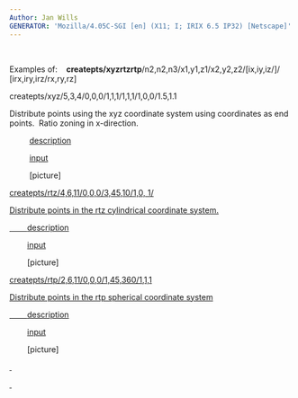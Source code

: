 ```yaml
---
Author: Jan Wills
GENERATOR: 'Mozilla/4.05C-SGI [en] (X11; I; IRIX 6.5 IP32) [Netscape]'
---
```


 

Examples of:   
**createpts/xyzrtzrtp**/n2,n2,n3/x1,y1,z1/x2,y2,z2/[ix,iy,iz/]/
[irx,iry,irz/rx,ry,rz]

 createpts/xyz/5,3,4/0,0,0/1,1,1/1,1,1/1,0,0/1.5,1.1

 Distribute points using the xyz coordinate system using coordinates as
 end points.  Ratio zoning in x-direction.

          [description](description1a.md)

          [input](../lagrit_input1a)

          [picture]<a href="https://lanl.github.io/LaGriT/assets/images/../image/image1a.gif">

 createpts/rtz/4,6,11/0,0,0/3,45,10/1,0, 1/

 Distribute points in the rtz cylindrical coordinate system.

         [description](description1b.md)

         [input](../lagrit_input1b)

         [picture]<a href="https://lanl.github.io/LaGriT/assets/images/../image/image1b.gif">

 createpts/rtp/2,6,11/0,0,0/1,45,360/1,1,1

 Distribute points in the rtp spherical coordinate system

         [description](description1c.md)

         [input](../lagrit_input1c)

         [picture]<a href="https://lanl.github.io/LaGriT/assets/images/../image/image1c.gif">

 

 

